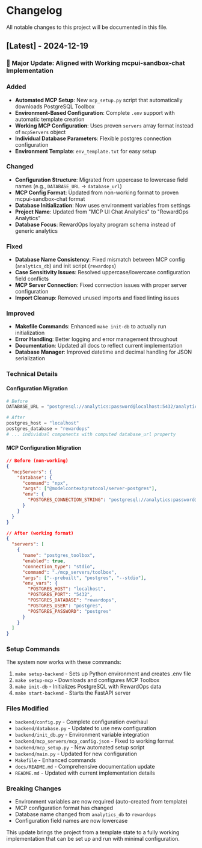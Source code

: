 # Changelog

All notable changes to this project will be documented in this file.

## [Latest] - 2024-12-19

### 🎯 Major Update: Aligned with Working mcpui-sandbox-chat Implementation

### Added
- **Automated MCP Setup**: New `mcp_setup.py` script that automatically downloads PostgreSQL Toolbox
- **Environment-Based Configuration**: Complete `.env` support with automatic template creation
- **Working MCP Configuration**: Uses proven `servers` array format instead of `mcpServers` object
- **Individual Database Parameters**: Flexible postgres connection configuration
- **Environment Template**: `env_template.txt` for easy setup

### Changed
- **Configuration Structure**: Migrated from uppercase to lowercase field names (e.g., `DATABASE_URL` → `database_url`)
- **MCP Config Format**: Updated from non-working format to proven mcpui-sandbox-chat format
- **Database Initialization**: Now uses environment variables from settings
- **Project Name**: Updated from "MCP UI Chat Analytics" to "RewardOps Analytics"
- **Database Focus**: RewardOps loyalty program schema instead of generic analytics

### Fixed
- **Database Name Consistency**: Fixed mismatch between MCP config (`analytics_db`) and init script (`rewardops`)
- **Case Sensitivity Issues**: Resolved uppercase/lowercase configuration field conflicts
- **MCP Server Connection**: Fixed connection issues with proper server configuration
- **Import Cleanup**: Removed unused imports and fixed linting issues

### Improved
- **Makefile Commands**: Enhanced `make init-db` to actually run initialization
- **Error Handling**: Better logging and error management throughout
- **Documentation**: Updated all docs to reflect current implementation
- **Database Manager**: Improved datetime and decimal handling for JSON serialization

### Technical Details

#### Configuration Migration
```python
# Before
DATABASE_URL = "postgresql://analytics:password@localhost:5432/analytics_db"

# After  
postgres_host = "localhost"
postgres_database = "rewardops"
# ... individual components with computed database_url property
```

#### MCP Configuration Migration
```json
// Before (non-working)
{
  "mcpServers": {
    "database": {
      "command": "npx",
      "args": ["@modelcontextprotocol/server-postgres"],
      "env": {
        "POSTGRES_CONNECTION_STRING": "postgresql://analytics:password@localhost:5432/analytics_db"
      }
    }
  }
}

// After (working format)
{
  "servers": [
    {
      "name": "postgres_toolbox",
      "enabled": true,
      "connection_type": "stdio",
      "command": "./mcp_servers/toolbox",
      "args": ["--prebuilt", "postgres", "--stdio"],
      "env_vars": {
        "POSTGRES_HOST": "localhost",
        "POSTGRES_PORT": "5432",
        "POSTGRES_DATABASE": "rewardops",
        "POSTGRES_USER": "postgres",
        "POSTGRES_PASSWORD": "postgres"
      }
    }
  ]
}
```

### Setup Commands

The system now works with these commands:
1. `make setup-backend` - Sets up Python environment and creates .env file
2. `make setup-mcp` - Downloads and configures MCP Toolbox
3. `make init-db` - Initializes PostgreSQL with RewardOps data
4. `make start-backend` - Starts the FastAPI server

### Files Modified
- `backend/config.py` - Complete configuration overhaul
- `backend/database.py` - Updated to use new configuration
- `backend/init_db.py` - Environment variable integration
- `backend/mcp_servers/mcp_config.json` - Fixed to working format
- `backend/mcp_setup.py` - New automated setup script
- `backend/main.py` - Updated for new configuration
- `Makefile` - Enhanced commands
- `docs/README.md` - Comprehensive documentation update
- `README.md` - Updated with current implementation details

### Breaking Changes
- Environment variables are now required (auto-created from template)
- MCP configuration format has changed
- Database name changed from `analytics_db` to `rewardops`
- Configuration field names are now lowercase

This update brings the project from a template state to a fully working implementation that can be set up and run with minimal configuration.
